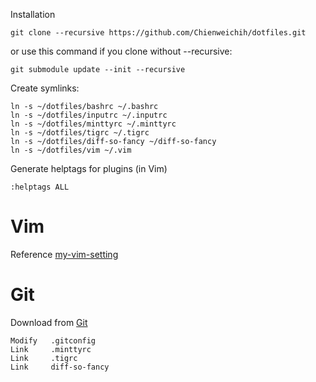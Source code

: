 Installation

    git clone --recursive https://github.com/Chienweichih/dotfiles.git

or use this command if you clone without --recursive:

    git submodule update --init --recursive

Create symlinks:

    ln -s ~/dotfiles/bashrc ~/.bashrc
    ln -s ~/dotfiles/inputrc ~/.inputrc
    ln -s ~/dotfiles/minttyrc ~/.minttyrc
    ln -s ~/dotfiles/tigrc ~/.tigrc
    ln -s ~/dotfiles/diff-so-fancy ~/diff-so-fancy
    ln -s ~/dotfiles/vim ~/.vim

Generate helptags for plugins (in Vim)

    :helptags ALL

# Vim #

Reference [my-vim-setting][vim]

# Git #

Download from [Git][git]

    Modify   .gitconfig
    Link     .minttyrc
    Link     .tigrc
    Link     diff-so-fancy




[vim]: <https://chienweichih.github.io/my-vim-setting/>
[git]: <https://git-scm.com/>
